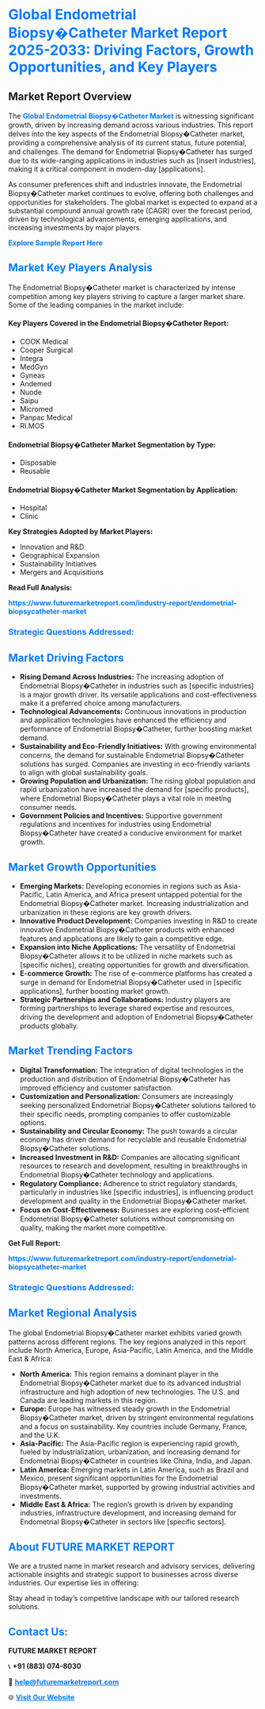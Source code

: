<h1 style="color: #007BFF;">Global Endometrial Biopsy�Catheter Market Report 2025-2033: Driving Factors, Growth Opportunities, and Key Players</h1>

<section id="overview">
<h2>Market Report Overview</h2>
<p>The <a href="https://www.futuremarketreport.com/industry-report/endometrial-biopsycatheter-market" style="color: #007BFF; text-decoration: none;"><strong>Global Endometrial Biopsy�Catheter Market</strong></a> is witnessing significant growth, driven by increasing demand across various industries. This report delves into the key aspects of the Endometrial Biopsy�Catheter market, providing a comprehensive analysis of its current status, future potential, and challenges. The demand for Endometrial Biopsy�Catheter has surged due to its wide-ranging applications in industries such as [insert industries], making it a critical component in modern-day [applications].</p>
<p>As consumer preferences shift and industries innovate, the Endometrial Biopsy�Catheter market continues to evolve, offering both challenges and opportunities for stakeholders. The global market is expected to expand at a substantial compound annual growth rate (CAGR) over the forecast period, driven by technological advancements, emerging applications, and increasing investments by major players.</p>
</section>

<section id="overview">
<p><a href="https://www.futuremarketreport.com/request-sample/reportId=97415" style="color: #007BFF; text-decoration: none;"><strong>Explore Sample Report Here</strong></a></p>
</section>

<section id="key-players">
<h2 style="color: #007BFF;">Market Key Players Analysis</h2>
<p>The Endometrial Biopsy�Catheter market is characterized by intense competition among key players striving to capture a larger market share. Some of the leading companies in the market include:</p>
<h4>Key Players Covered in the Endometrial Biopsy�Catheter Report:</h4>
<ul><li>COOK Medical</li><li>Cooper Surgical</li><li>Integra</li><li>MedGyn</li><li>Gyneas</li><li>Andemed</li><li>Nuode</li><li>Saipu</li><li>Micromed</li><li>Panpac Medical</li><li>RI.MOS</li></ul>
<h4>Endometrial Biopsy�Catheter Market Segmentation by Type:</h4>
<ul><li>Disposable</li><li>Reusable</li></ul>

<h4>Endometrial Biopsy�Catheter Market Segmentation by Application:</h4>
<ul><li>Hospital</li><li>Clinic</li></ul>
<p><strong>Key Strategies Adopted by Market Players:</strong></p>
<ul>
<li>Innovation and R&D</li>
<li>Geographical Expansion</li>
<li>Sustainability Initiatives</li>
<li>Mergers and Acquisitions</li>
</ul>
</section>

<section>
<p><strong>Read Full Analysis: </strong></p><a href="https://www.futuremarketreport.com/industry-report/endometrial-biopsycatheter-market" style="color: #007BFF; text-decoration: none;"><strong>https://www.futuremarketreport.com/industry-report/endometrial-biopsycatheter-market</strong></a>
<h3 style="color: #007BFF;">Strategic Questions Addressed:</h3>
</section>

<section id="driving-factors">
<h2 style="color: #007BFF;">Market Driving Factors</h2>
<ul>
<li><strong>Rising Demand Across Industries:</strong> The increasing adoption of Endometrial Biopsy�Catheter in industries such as [specific industries] is a major growth driver. Its versatile applications and cost-effectiveness make it a preferred choice among manufacturers.</li>
<li><strong>Technological Advancements:</strong> Continuous innovations in production and application technologies have enhanced the efficiency and performance of Endometrial Biopsy�Catheter, further boosting market demand.</li>
<li><strong>Sustainability and Eco-Friendly Initiatives:</strong> With growing environmental concerns, the demand for sustainable Endometrial Biopsy�Catheter solutions has surged. Companies are investing in eco-friendly variants to align with global sustainability goals.</li>
<li><strong>Growing Population and Urbanization:</strong> The rising global population and rapid urbanization have increased the demand for [specific products], where Endometrial Biopsy�Catheter plays a vital role in meeting consumer needs.</li>
<li><strong>Government Policies and Incentives:</strong> Supportive government regulations and incentives for industries using Endometrial Biopsy�Catheter have created a conducive environment for market growth.</li>
</ul>
</section>

<section id="growth-opportunities">
<h2 style="color: #007BFF;">Market Growth Opportunities</h2>
<ul>
<li><strong>Emerging Markets:</strong> Developing economies in regions such as Asia-Pacific, Latin America, and Africa present untapped potential for the Endometrial Biopsy�Catheter market. Increasing industrialization and urbanization in these regions are key growth drivers.</li>
<li><strong>Innovative Product Development:</strong> Companies investing in R&D to create innovative Endometrial Biopsy�Catheter products with enhanced features and applications are likely to gain a competitive edge.</li>
<li><strong>Expansion into Niche Applications:</strong> The versatility of Endometrial Biopsy�Catheter allows it to be utilized in niche markets such as [specific niches], creating opportunities for growth and diversification.</li>
<li><strong>E-commerce Growth:</strong> The rise of e-commerce platforms has created a surge in demand for Endometrial Biopsy�Catheter used in [specific applications], further boosting market growth.</li>
<li><strong>Strategic Partnerships and Collaborations:</strong> Industry players are forming partnerships to leverage shared expertise and resources, driving the development and adoption of Endometrial Biopsy�Catheter products globally.</li>
</ul>
</section>

<section id="trending-factors">
<h2 style="color: #007BFF;">Market Trending Factors</h2>
<ul>
<li><strong>Digital Transformation:</strong> The integration of digital technologies in the production and distribution of Endometrial Biopsy�Catheter has improved efficiency and customer satisfaction.</li>
<li><strong>Customization and Personalization:</strong> Consumers are increasingly seeking personalized Endometrial Biopsy�Catheter solutions tailored to their specific needs, prompting companies to offer customizable options.</li>
<li><strong>Sustainability and Circular Economy:</strong> The push towards a circular economy has driven demand for recyclable and reusable Endometrial Biopsy�Catheter solutions.</li>
<li><strong>Increased Investment in R&D:</strong> Companies are allocating significant resources to research and development, resulting in breakthroughs in Endometrial Biopsy�Catheter technology and applications.</li>
<li><strong>Regulatory Compliance:</strong> Adherence to strict regulatory standards, particularly in industries like [specific industries], is influencing product development and quality in the Endometrial Biopsy�Catheter market.</li>
<li><strong>Focus on Cost-Effectiveness:</strong> Businesses are exploring cost-efficient Endometrial Biopsy�Catheter solutions without compromising on quality, making the market more competitive.</li>
</ul>
</section>

<section>
<p><strong>Get Full Report: </strong></p><a href="https://www.futuremarketreport.com/industry-report/endometrial-biopsycatheter-market" style="color: #007BFF; text-decoration: none;"><strong>https://www.futuremarketreport.com/industry-report/endometrial-biopsycatheter-market</strong></a>
<h3 style="color: #007BFF;">Strategic Questions Addressed:</h3>
</section>


<section id="regional-analysis">
<h2 style="color: #007BFF;">Market Regional Analysis</h2>
<p>The global Endometrial Biopsy�Catheter market exhibits varied growth patterns across different regions. The key regions analyzed in this report include North America, Europe, Asia-Pacific, Latin America, and the Middle East & Africa:</p>
<ul>
<li><strong>North America:</strong> This region remains a dominant player in the Endometrial Biopsy�Catheter market due to its advanced industrial infrastructure and high adoption of new technologies. The U.S. and Canada are leading markets in this region.</li>
<li><strong>Europe:</strong> Europe has witnessed steady growth in the Endometrial Biopsy�Catheter market, driven by stringent environmental regulations and a focus on sustainability. Key countries include Germany, France, and the U.K.</li>
<li><strong>Asia-Pacific:</strong> The Asia-Pacific region is experiencing rapid growth, fueled by industrialization, urbanization, and increasing demand for Endometrial Biopsy�Catheter in countries like China, India, and Japan.</li>
<li><strong>Latin America:</strong> Emerging markets in Latin America, such as Brazil and Mexico, present significant opportunities for the Endometrial Biopsy�Catheter market, supported by growing industrial activities and investments.</li>
<li><strong>Middle East & Africa:</strong> The region’s growth is driven by expanding industries, infrastructure development, and increasing demand for Endometrial Biopsy�Catheter in sectors like [specific sectors].</li>
</ul>
</section>

<footer>
<h2 style="color: #007BFF;">About FUTURE MARKET REPORT</h2>
<p>We are a trusted name in market research and advisory services, delivering actionable insights and strategic support to businesses across diverse industries. Our expertise lies in offering:</p>

<p>Stay ahead in today’s competitive landscape with our tailored research solutions.</p>

<h2 style="color: #007BFF;">Contact Us:</h2>
<p><strong>FUTURE MARKET REPORT</strong></p>
<p>📞 <strong>+91 (883) 074-8030</strong></p>
<p>📧 <strong><a href="mailto:help@futuremarketreport.com" style="color: #007BFF;">help@futuremarketreport.com</a></strong></p>
<p>🌐 <strong><a href="https://www.futuremarketreport.com/" style="color: #007BFF;">Visit Our Website</a></strong></p>
</footer>